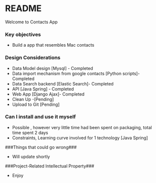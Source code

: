 # README #

Welcome to Contacts App

### Key objectives ###

* Build a app that resembles Mac contacts

### Design Considerations  ###

*  Data Model design [Mysql] - Completed
*  Data import mechanism from google contacts [Python scripts]- Completed
*  Data Search backend [Elastic Search]- Completed
*  API  [Java Spring] - Completed
*  Web App [Django Ajax]- Completed
*  Clean Up -[Pending]
*  Upload to Git [Pending]

### Can I install and use it myself ###

* Possible , however very little time had been spent on packaging, total time spent 2 days
* Constraints, Learning curve involved for 1 technology [Java Spring]


###Things that could go wrong###
* Will update shortly

###Project-Related Intellectual Property###
* Enjoy
